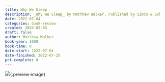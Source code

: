 ```yaml
---
title: Why We Sleep
description: _Why We Sleep_ by Matthew Walker. Published by Simon & Schuster Audio, with ISBN 9781508240013.0. Read on 2022-07-04
date: 2022-07-04
categories: book-review
created: 2024-02-03
draft: false
author: Matthew Walker
book-year: 1000
book-time: 0
date-start: 2022-07-04
date-finished: 2022-07-25
pct-complete: 0
---
```


![](https://img3.od-cdn.com/ImageType-100/5054-1/{11CBC8DF-6E25-4787-AB13-A14910C7F534}Img100.jpg){.preview-image}